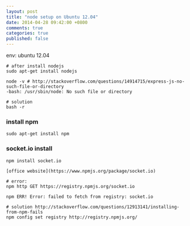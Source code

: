```yaml
---
layout: post
title: "node setup on Ubuntu 12.04"
date: 2014-04-28 09:42:00 +0800
comments: true
categories: true
published: false
---
```


env: ubuntu 12.04

```
# after install nodejs
sudo apt-get install nodejs

node -v # http://stackoverflow.com/questions/14914715/express-js-no-such-file-or-directory
-bash: /usr/sbin/node: No such file or directory

# solution
bash -r
```

<!-- more -->

### install npm

```
sudo apt-get install npm
```

### socket.io install

```
npm install socket.io

[office website](https://www.npmjs.org/package/socket.io)

# error:
npm http GET https://registry.npmjs.org/socket.io

npm ERR! Error: failed to fetch from registry: socket.io

# solution http://stackoverflow.com/questions/12913141/installing-from-npm-fails
npm config set registry http://registry.npmjs.org/
```

